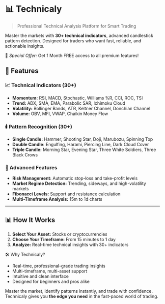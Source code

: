 # 📊 Technicaly

> Professional Technical Analysis Platform for Smart Trading

Master the markets with **30+ technical indicators**, advanced candlestick pattern detection. Designed for traders who want fast, reliable, and actionable insights.

🎁 *Special Offer:* Get 1 Month FREE access to all premium features!

## 🚀 Features

### 📈 Technical Indicators (30+)
- **Momentum:** RSI, MACD, Stochastic, Williams %R, CCI, ROC, TSI
- **Trend:** ADX, SMA, EMA, Parabolic SAR, Ichimoku Cloud
- **Volatility:** Bollinger Bands, ATR, Keltner Channel, Donchian Channel
- **Volume:** OBV, MFI, VWAP, Chaikin Money Flow

### 🕯️ Pattern Recognition (30+)
- **Single Candle:** Hammer, Shooting Star, Doji, Marubozu, Spinning Top
- **Double Candle:** Engulfing, Harami, Piercing Line, Dark Cloud Cover
- **Triple Candle:** Morning Star, Evening Star, Three White Soldiers, Three Black Crows

### 🎯 Advanced Features
- **Risk Management:** Automatic stop-loss and take-profit levels
- **Market Regime Detection:** Trending, sideways, and high-volatility markets
- **Fibonacci Levels:** Support and resistance calculation
- **Multi-Timeframe Analysis:** 15m to 1d charts

---

## 📊 How It Works

1. **Select Your Asset:** Stocks or cryptocurrencies  
2. **Choose Your Timeframe:** From 15 minutes to 1 day  
3. **Analyze:** Real-time technical insights with 30+ indicators  


🛠️ Why Technicaly?

- Real-time, professional-grade trading insights  
- Multi-timeframe, multi-asset support  
- Intuitive and clean interface  
- Designed for beginners and pros alike  

Master the market, identify patterns instantly, and trade with confidence. Technicaly gives you **the edge you need** in the fast-paced world of trading.

